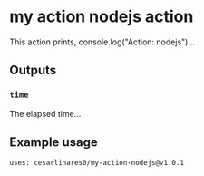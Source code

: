 # my action nodejs action
This action prints, console.log("Action: nodejs")...
## Outputs
### `time`
The elapsed time...
## Example usage
```
uses: cesarlinares0/my-action-nodejs@v1.0.1
```